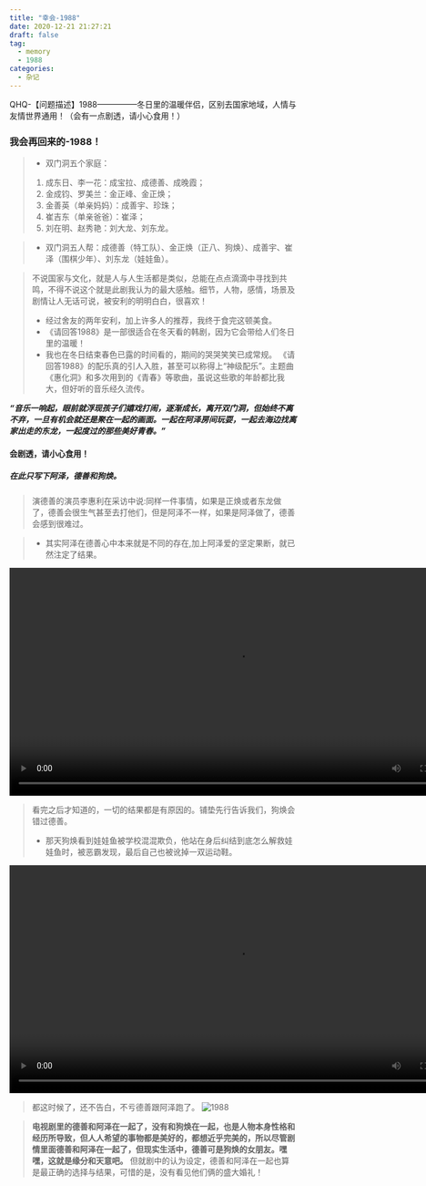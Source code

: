 ```yaml
---
title: "幸会-1988"
date: 2020-12-21 21:27:21
draft: false
tag:
  - memory
  - 1988
categories:
  - 杂记
---
```


 QHQ-【问题描述】1988—————冬日里的温暖伴侣，区别去国家地域，人情与友情世界通用！（会有一点剧透，请小心食用！）

<!-- more -->

### 我会再回来的-1988！

>- 双门洞五个家庭：
>1. 成东日、李一花：成宝拉、成德善、成晚霞；
>1. 金成钧、罗美兰：金正峰、金正焕；
>1. 金善英（单亲妈妈）：成善宇、珍珠；
>1. 崔吉东（单亲爸爸）：崔泽；
>1. 刘在明、赵秀艳：刘大龙、刘东龙。

>- 双门洞五人帮：成德善（特工队）、金正焕（正八、狗焕）、成善宇、崔泽（围棋少年）、刘东龙（娃娃鱼）。

> 不说国家与文化，就是人与人生活都是类似，总能在点点滴滴中寻找到共鸣，不得不说这个就是此剧我认为的最大感触。细节，人物，感情，场景及剧情让人无话可说，被安利的明明白白，很喜欢！
> - 经过舍友的两年安利，加上许多人的推荐，我终于食完这顿美食。
> - 《请回答1988》是一部很适合在冬天看的韩剧，因为它会带给人们冬日里的温暖！
> - 我也在冬日结束春色已露的时间看的，期间的哭哭笑笑已成常规。
> 《请回答1988》的配乐真的引人入胜，甚至可以称得上“神级配乐”。主题曲《惠化洞》和多次用到的《青春》等歌曲，虽说这些歌的年龄都比我大，但好听的音乐经久流传。

***“音乐一响起，眼前就浮现孩子们嬉戏打闹，逐渐成长，离开双门洞，但始终不离不弃，一旦有机会就还是聚在一起的画面。一起在阿泽房间玩耍，一起去海边找离家出走的东龙，一起度过的那些美好青春。”***	

#### 会剧透，请小心食用！
##### 在此只写下阿泽，德善和狗焕。
>演德善的演员李惠利在采访中说:同样一件事情，如果是正焕或者东龙做了，德善会很生气甚至去打他们，但是阿泽不一样，如果是阿泽做了，德善会感到很难过。

>- 其实阿泽在德善心中本来就是不同的存在,加上阿泽爱的坚定果断，就已然注定了结果。
></p>
<video width="800" height="400" controls>
  <source src="./videos/1988_1.mp4"  type="video/mp4">
  您的浏览器不支持 HTML5 video 标签。
</video>
</p>

>看完之后才知道的，一切的结果都是有原因的。铺垫先行告诉我们，狗焕会错过德善。
>
>- 那天狗焕看到娃娃鱼被学校混混欺负，他站在身后纠结到底怎么解救娃娃鱼时，被恶霸发现，最后自己也被讹掉一双运动鞋。
<p align="center">
<video width="800" height="400" controls>
  <source src="./videos/1988_1.mp4"  type="video/mp4">
  您的浏览器不支持 HTML5 video 标签。
</video>
</p>

>都这时候了，还不告白，不亏德善跟阿泽跑了。
>![1988](https://www.lovefive.club/upload/2020/04/1988-7cbad9ac70904d06a71ca7f929061814.jpg)

>**电视剧里的德善和阿泽在一起了，没有和狗焕在一起，也是人物本身性格和经历所导致，但人人希望的事物都是美好的，都想近乎完美的，所以尽管剧情里面德善和阿泽在一起了，但现实生活中，德善可是狗焕的女朋友。嘿嘿，这就是缘分和天意吧。** 但就剧中的认为设定，德善和阿泽在一起也算是最正确的选择与结果，可惜的是，没有看见他们俩的盛大婚礼！